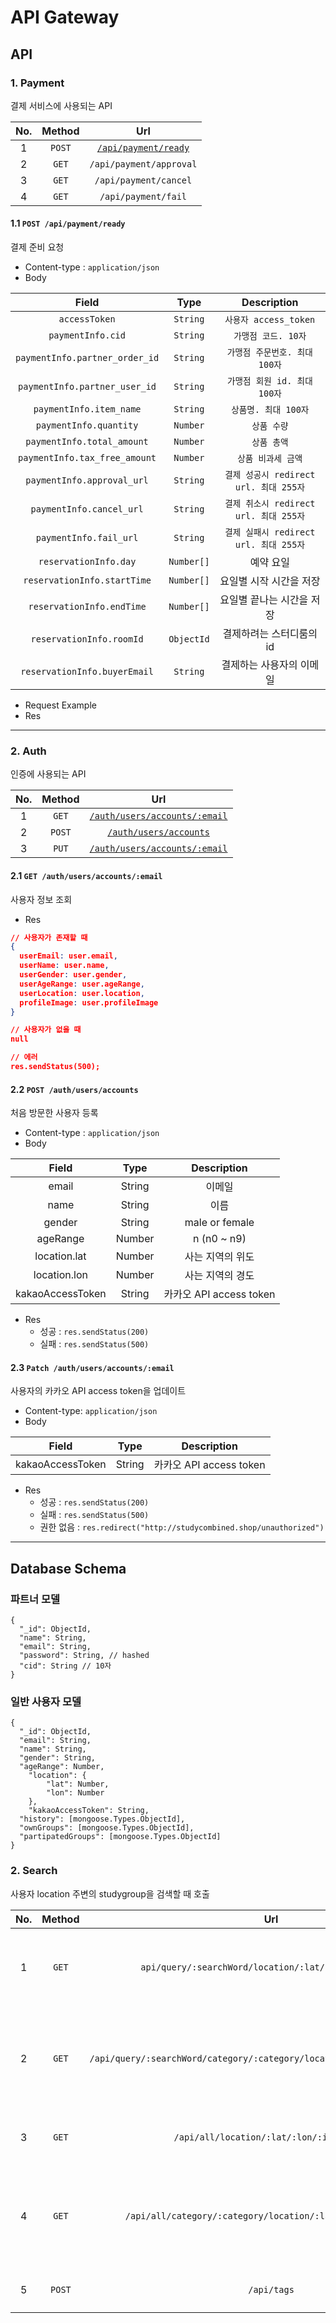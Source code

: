 # API Gateway

## API

### 1. Payment

결제 서비스에 사용되는 API

| No. | Method |                       Url                        |
| :-: | :----: | :----------------------------------------------: |
|  1  | `POST` | [`/api/payment/ready`](#11-post-apipaymentready) |
|  2  | `GET`  |             `/api/payment/approval`              |
|  3  | `GET`  |              `/api/payment/cancel`               |
|  4  | `GET`  |               `/api/payment/fail`                |

#### 1.1 `POST /api/payment/ready`

결제 준비 요청

- Content-type : `application/json`
- Body

|             Field              |    Type    |              Description               |
| :----------------------------: | :--------: | :------------------------------------: |
|         `accessToken`          |  `String`  |         `사용자 access_token`          |
|       `paymentInfo.cid`        |  `String`  |          `가맹점 코드. 10자`           |
| `paymentInfo.partner_order_id` |  `String`  |     `가맹점 주문번호. 최대 100자`      |
| `paymentInfo.partner_user_id`  |  `String`  |      `가맹점 회원 id. 최대 100자`      |
|    `paymentInfo.item_name`     |  `String`  |          `상품명. 최대 100자`          |
|     `paymentInfo.quantity`     |  `Number`  |              `상품 수량`               |
|   `paymentInfo.total_amount`   |  `Number`  |              `상품 총액`               |
| `paymentInfo.tax_free_amount`  |  `Number`  |           `상품 비과세 금액`           |
|   `paymentInfo.approval_url`   |  `String`  | `결제 성공시 redirect url. 최대 255자` |
|    `paymentInfo.cancel_url`    |  `String`  | `결제 취소시 redirect url. 최대 255자` |
|     `paymentInfo.fail_url`     |  `String`  | `결제 실패시 redirect url. 최대 255자` |
|     `reservationInfo.day`      | `Number[]` |               예약 요일                |
|  `reservationInfo.startTime`   | `Number[]` |        요일별 시작 시간을 저장         |
|   `reservationInfo.endTime`    | `Number[]` |       요일별 끝나는 시간을 저장        |
|    `reservationInfo.roomId`    | `ObjectId` |        결제하려는 스터디룸의 id        |
|  `reservationInfo.buyerEmail`  |  `String`  |        결제하는 사용자의 이메일        |

- Request Example
- Res



---

### 2. Auth

인증에 사용되는 API

| No.  | Method |                            Url                             |
| :--: | :----: | :--------------------------------------------------------: |
|  1   | `GET`  |     [`/auth/users/accounts/:email`](#21-get-authusers)     |
|  2   | `POST` |    [`/auth/users/accounts`](#22-post-authusersaccounts)    |
|  3   | `PUT`  | [`/auth/users/accounts/:email`](#23-put-authusersaccounts) |

#### 2.1 `GET /auth/users/accounts/:email`

사용자 정보 조회

- Res

```json
// 사용자가 존재할 때
{
  userEmail: user.email,
  userName: user.name,
  userGender: user.gender,
  userAgeRange: user.ageRange,
  userLocation: user.location,
  profileImage: user.profileImage
}

// 사용자가 없을 때
null

// 에러
res.sendStatus(500);
```

#### 2.2 `POST /auth/users/accounts`

처음 방문한 사용자 등록

- Content-type : `application/json`
- Body

|      Field       |  Type  |       Description       |
| :--------------: | :----: | :---------------------: |
|      email       | String |         이메일          |
|       name       | String |          이름           |
|      gender      | String |     male or female      |
|     ageRange     | Number |       n (n0 ~ n9)       |
|   location.lat   | Number |    사는 지역의 위도     |
|   location.lon   | Number |    사는 지역의 경도     |
| kakaoAccessToken | String | 카카오 API access token |

- Res
  - 성공 : `res.sendStatus(200)`
  - 실패 : `res.sendStatus(500)`

#### 2.3 `Patch /auth/users/accounts/:email`

사용자의 카카오 API access token을 업데이트

- Content-type: `application/json`
- Body

|      Field       |  Type  |       Description       |
| :--------------: | :----: | :---------------------: |
| kakaoAccessToken | String | 카카오 API access token |

- Res
  - 성공 : `res.sendStatus(200)`
  - 실패 : `res.sendStatus(500)`
  - 권한 없음 : `res.redirect("http://studycombined.shop/unauthorized")`



---

## Database Schema

### 파트너 모델

```
{
  "_id": ObjectId,
  "name": String,
  "email": String,
  "password": String, // hashed
  "cid": String // 10자
}
```

### 일반 사용자 모델

```
{
  "_id": ObjectId,
  "email": String,
  "name": String,
  "gender": String,
  "ageRange": Number,
	"location": {
		"lat": Number,
		"lon": Number
	},
	"kakaoAccessToken": String,
  "history": [mongoose.Types.ObjectId],
  "ownGroups": [mongoose.Types.ObjectId],
  "partipatedGroups": [mongoose.Types.ObjectId]
}
```

### 2. Search

사용자 location 주변의 studygroup을 검색할 때 호출

| No. | Method |                                    Url                                    |                  Body                   |                      What                      |
| :-: | :----: | :-----------------------------------------------------------------------: | :-------------------------------------: | :--------------------------------------------: |
|  1  | `GET`  |           `api/query/:searchWord/location/:lat/:lon/:isRecruit`           |                                         |      `검색어로 필터링한 스터디그룹 조회`       |
|  2  | `GET`  | `/api/query/:searchWord/category/:category/location/:lat/:lon/:isRecruit` |                                         | `검색어와 카테고리로 필터링한 스터디그룹 조회` |
|  3  | `GET`  |                 `/api/all/location/:lat/:lon/:isRecruit`                  |                                         |             `모든 스터디그룹 조회`             |
|  4  | `GET`  |        `/api/all/category/:category/location/:lat/:lon/:isRecruit`        |                                         |  `카테고리로 필터링 한 모든 스터디 그룹 조회`  |
|  5  | `POST` |                                `/api/tags`                                | `{tags, category, lat, lon, isRecruit}` |                  `태그 검색`                   |
